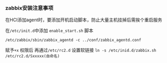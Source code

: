 ### zabbix安装注意事项

在HCI添加agent时，要添加开机启动脚本，防止大量主机挂掉后需挨个重启服务

在`/etc/init.d`中添加 `enable_start.sh` 脚本
```shell
/etc/zabbix/sbin/zabbix_agentd -c ../conf/zabbix_agentd.conf
```
赋予`+x` 权限后 再通过`/etc/rc2.d` 设置软链接 `ln -s /etc/inid.d/zabbix.sh /etc/rc2.d/Sxxxxx(自命名)`
